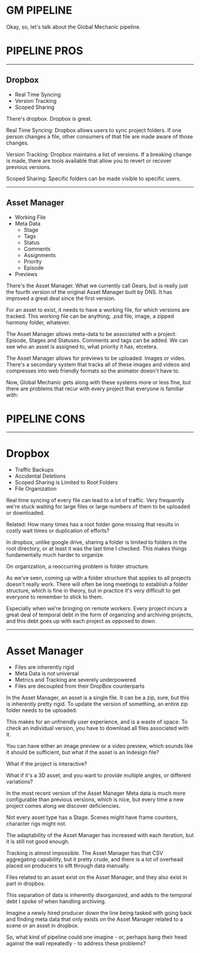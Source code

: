 <!-- @CenterHeader clear skip -->
# GM PIPELINE

<!-- @Prompt -->
Okay, so, let's talk about the Global Mechanic pipeline.

<!-- @Section clear -->
# PIPELINE PROS
---

## Dropbox
- Real Time Syncing
- Version Tracking
- Scoped Sharing

<!-- @Prompt -->
There's dropbox. Dropbox is great.

Real Time Syncing: Dropbox allows users to sync project folders. If one person changes a file, other consumers of that file are made aware of those changes.

Version Tracking: Dropbox maintains a list of versions. If a breaking change is made, there are tools available that allow you to revert or recover previous versions.

Scoped Sharing: Specific folders can be made visible to specific users.

<!-- @Section -->
---
## Asset Manager


- Working File
- Meta Data
    - Stage
    - Tags
    - Status
    - Comments
    - Assignments
    - Priority
    - Episode
- Previews

<!-- @Prompt -->
There's the Asset Manager. What we currently call Gears, but is really just the fourth version of the original Asset Manager built by DNS. It has improved a great deal since the first version.

For an asset to exist, it needs to have a working file, for which versions are tracked. This working file can be anything; .psd file, image, a zipped harmony folder, whatever.

The Asset Manager allows meta-data to be associated with a project: Episode, Stages and Statuses. Comments and tags can be added. We can see who an asset is assigned to, what priority it has, etcetera.

The Asset Manager allows for previews to be uploaded. Images or video. There's a secondary system that tracks all of these images and videos and compresses into web friendly formats so the animator doesn't have to.

<!-- @Prompt -->
Now, Global Mechanic gets along with these systems more or less fine, but there are problems that recur with every project that everyone is familiar with:

<!-- @Section clear -->
# PIPELINE CONS

---
# Dropbox

- Traffic Backups
- Accidental Deletions
- Scoped Sharing is Limited to Root Folders
- File Organization

<!-- @Prompt -->
Real time syncing of every file can lead to a lot of traffic. Very frequently we're stuck waiting for large files or large numbers of them to be uploaded or downloaded.
<!-- @Prompt -->
Related: How many times has a root folder gone missing that results in costly wait times or duplication of efforts?
<!-- @Prompt -->
In dropbox, unlike google drive, sharing a folder is limited to folders in the root directory, or at least it was the last time I checked. This makes things fundamentally much harder to organize.
<!-- @Prompt -->
On organization, a reoccurring problem is folder structure. 

As we've seen, coming up with a folder structure that applies to all projects doesn't really work. There will often be long meetings to establish a folder structure, which is fine in theory, but in practice it's very difficult to get everyone to remember to stick to them. 

Especially when we're bringing on remote workers. Every project incurs a great deal of temporal debt in the form of organizing and archiving projects, and this debt goes up with each project as opposed to down.

<!-- @Section -->

---
# Asset Manager
- Files are inherently rigid
- Meta Data is not universal
- Metrics and Tracking are severely underpowered
- Files are decoupled from their DropBox counterparts

<!-- @Prompt -->
In the Asset Manager, an asset is a single file. It can be a zip, sure, but this is inherently pretty rigid. To update the version of something, an entire zip folder needs to be uploaded. 

This makes for an unfriendly user experience, and is a waste of space. To check an individual version, you have to download all files associated with it.

<!-- @Prompt -->
You can have either an image preview or a video preview, which sounds like it should be sufficient, but what if the asset is an Indesign file? 

What if the project is interactive? 

What if it's a 3D asset, and you want to provide multiple angles, or different variations? 

<!-- @Prompt -->
In the most recent version of the Asset Manager Meta data is much more configurable than previous versions, which is nice, but every time a new project comes along we discover deficiencies. 

Not every asset type has a Stage. Scenes might have frame counters, character rigs might not. 

The adaptability of the Asset Manager has increased with each iteration, but it is still not good enough.

<!-- @Prompt -->
Tracking is almost impossible. The Asset Manager has that CSV aggregating capability, but it pretty crude, and there is a lot of overhead placed on producers to sift through data manually.

<!-- @Prompt -->
Files related to an asset exist on the Asset Manager, and they also exist in part in dropbox. 

This separation of data is inherently disorganized, and adds to the temporal debt I spoke of when handling archiving. 

Imagine a newly hired producer down the line being tasked with going back and finding meta data that only exists on the Asset Manager related to a scene or an asset in dropbox. 

<!-- @Prompt -->
So, what kind of pipeline could one imagine - or, perhaps bang their head against the wall repeatedly - to address these problems?